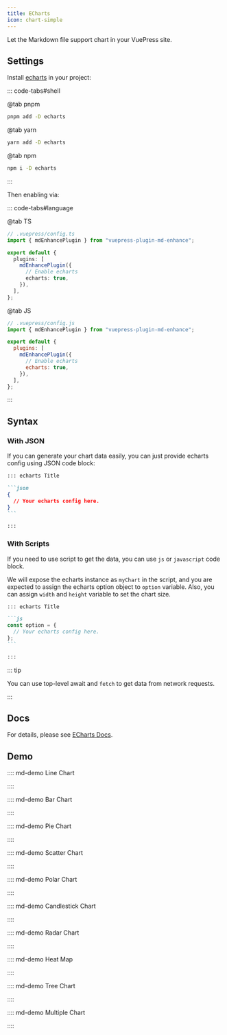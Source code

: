 ```yaml
---
title: ECharts
icon: chart-simple
---
```


Let the Markdown file support chart in your VuePress site.

<!-- more -->

<!-- #region before -->

## Settings

Install [echarts](https://echarts.apache.org/en/index.html) in your project:

::: code-tabs#shell

@tab pnpm

```bash
pnpm add -D echarts
```

@tab yarn

```bash
yarn add -D echarts
```

@tab npm

```bash
npm i -D echarts
```

:::

Then enabling via:

<!-- #endregion before -->

::: code-tabs#language

@tab TS

```ts {8}
// .vuepress/config.ts
import { mdEnhancePlugin } from "vuepress-plugin-md-enhance";

export default {
  plugins: [
    mdEnhancePlugin({
      // Enable echarts
      echarts: true,
    }),
  ],
};
```

@tab JS

```js {8}
// .vuepress/config.js
import { mdEnhancePlugin } from "vuepress-plugin-md-enhance";

export default {
  plugins: [
    mdEnhancePlugin({
      // Enable echarts
      echarts: true,
    }),
  ],
};
```

:::

<!-- #region after -->

## Syntax

### With JSON

If you can generate your chart data easily, you can just provide echarts config using JSON code block:

````md
::: echarts Title

```json
{
  // Your echarts config here.
}
```

:::
````

### With Scripts

If you need to use script to get the data, you can use `js` or `javascript` code block.

We will expose the echarts instance as `myChart` in the script, and you are expected to assign the echarts option object to `option` variable. Also, you can assign `width` and `height` variable to set the chart size.

````md
::: echarts Title

```js
const option = {
  // Your echarts config here.
};
```

:::
````

::: tip

You can use top-level await and `fetch` to get data from network requests.

:::

## Docs

For details, please see [ECharts Docs](https://echarts.apache.org/handbook/en/get-started/).

## Demo

:::: md-demo Line Chart

<!-- @include: @echarts/line.snippet.md -->

::::

:::: md-demo Bar Chart

<!-- @include: @echarts/bar.snippet.md -->

::::

:::: md-demo Pie Chart

<!-- @include: @echarts/pie.snippet.md -->

::::

:::: md-demo Scatter Chart

<!-- @include: @echarts/scatter.snippet.md -->

::::

:::: md-demo Polar Chart

<!-- @include: @echarts/polar.snippet.md -->

::::

:::: md-demo Candlestick Chart

<!-- @include: @echarts/candlestick.snippet.md -->

::::

:::: md-demo Radar Chart

<!-- @include: @echarts/radar.snippet.md -->

::::

:::: md-demo Heat Map

<!-- @include: @echarts/heat-map.snippet.md -->

::::

:::: md-demo Tree Chart

<!-- @include: @echarts/tree.snippet.md -->

::::

:::: md-demo Multiple Chart

<!-- @include: @echarts/multiple.snippet.md -->

::::

<!-- #endregion after -->
